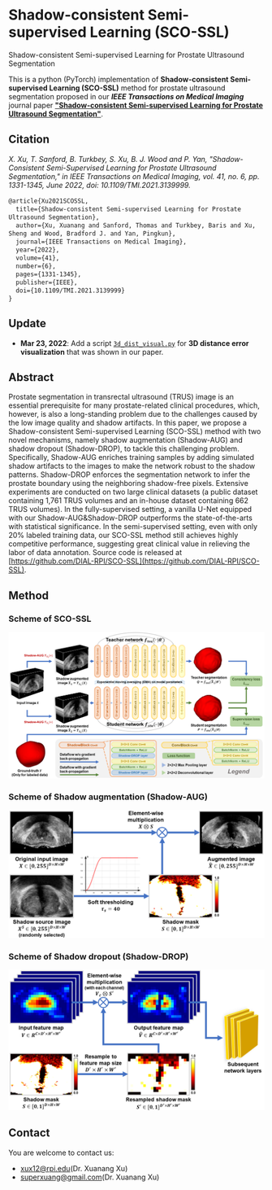 # Shadow-consistent Semi-supervised Learning (SCO-SSL)
Shadow-consistent Semi-supervised Learning for Prostate Ultrasound Segmentation

This is a python (PyTorch) implementation of **Shadow-consistent Semi-supervised Learning (SCO-SSL)** method for prostate ultrasound segmentation proposed in our ***IEEE Transactions on Medical Imaging*** journal paper [**"Shadow-consistent Semi-supervised Learning for Prostate Ultrasound Segmentation"**](https://doi.org/10.1109/TMI.2021.3139999).

## Citation
  *X. Xu, T. Sanford, B. Turkbey, S. Xu, B. J. Wood and P. Yan, "Shadow-Consistent Semi-Supervised Learning for Prostate Ultrasound Segmentation," in IEEE Transactions on Medical Imaging, vol. 41, no. 6, pp. 1331-1345, June 2022, doi: 10.1109/TMI.2021.3139999.*

    @article{Xu2021SCOSSL,
      title={Shadow-consistent Semi-supervised Learning for Prostate Ultrasound Segmentation}, 
      author={Xu, Xuanang and Sanford, Thomas and Turkbey, Baris and Xu, Sheng and Wood, Bradford J. and Yan, Pingkun},
      journal={IEEE Transactions on Medical Imaging}, 
      year={2022},
      volume={41},
      number={6},
      pages={1331-1345},
      publisher={IEEE},
      doi={10.1109/TMI.2021.3139999}
    }

## Update
  - **Mar 23, 2022**: Add a script [`3d_dist_visual.py`](https://github.com/DIAL-RPI/SCO-SSL/blob/main/3d_dist_visual.py) for **3D distance error visualization** that was shown in our paper.

## Abstract
Prostate segmentation in transrectal ultrasound (TRUS) image is an essential prerequisite for many prostate-related clinical procedures, which, however, is also a long-standing problem due to the challenges caused by the low image quality and shadow artifacts. In this paper, we propose a Shadow-consistent Semi-supervised Learning (SCO-SSL) method with two novel mechanisms, namely shadow augmentation (Shadow-AUG) and shadow dropout (Shadow-DROP), to tackle this challenging problem. Specifically, Shadow-AUG enriches training samples by adding simulated shadow artifacts to the images to make the network robust to the shadow patterns. Shadow-DROP enforces the segmentation network to infer the prostate boundary using the neighboring shadow-free pixels. Extensive experiments are conducted on two large clinical datasets (a public dataset containing 1,761 TRUS volumes and an in-house dataset containing 662 TRUS volumes). In the fully-supervised setting, a vanilla U-Net equipped with our Shadow-AUG&Shadow-DROP outperforms the state-of-the-arts with statistical significance. In the semi-supervised setting, even with only 20% labeled training data, our SCO-SSL method still achieves highly competitive performance, suggesting great clinical value in relieving the labor of data annotation. Source code is released at [https://github.com/DIAL-RPI/SCO-SSL](https://github.com/DIAL-RPI/SCO-SSL).

## Method
### Scheme of SCO-SSL
<img src="./fig1.png"/>

### Scheme of Shadow augmentation (Shadow-AUG)
<img width="600" src="./fig2.png"/>

### Scheme of Shadow dropout (Shadow-DROP)
<img width="600" src="./fig3.png"/>

## Contact
You are welcome to contact us:  
  - [xux12@rpi.edu](mailto:xux12@rpi.edu)(Dr. Xuanang Xu)  
  - [superxuang@gmail.com](mailto:superxuang@gmail.com)(Dr. Xuanang Xu)
